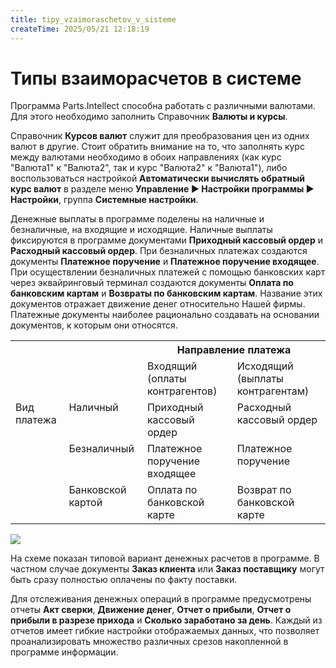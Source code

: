 ```yaml
---
title: tipy_vzaimoraschetov_v_sisteme
createTime: 2025/05/21 12:18:19
---
```

# Типы взаиморасчетов в системе

Программа Parts.Intellect способна работать с различными валютами. Для этого необходимо заполнить Справочник **Валюты и курсы**.

Справочник **Курсов валют** служит для преобразования цен из одних валют в другие. Стоит обратить внимание на то, что заполнять курс между валютами необходимо в обоих направлениях (как курс "Валюта1" к "Валюта2", так и курс "Валюта2" к "Валюта1"), либо воспользоваться настройкой **Автоматически вычислять обратный курс валют** в разделе меню **Управление ► Настройки программы ► Настройки**, группа **Системные настройки**.

Денежные выплаты в программе поделены на наличные и безналичные, на входящие и исходящие. Наличные выплаты фиксируются в программе документами **Приходный кассовый ордер** и **Расходный кассовый ордер**. При безналичных платежах создаются документы **Платежное поручение** и **Платежное поручение входящее**. При осуществлении безналичных платежей с помощью банковских карт через эквайринговый терминал создаются документы **Оплата по банковским картам** и **Возвраты по банковским картам**. Название этих документов отражает движение денег относительно Нашей фирмы. Платежные документы наиболее рационально создавать на основании документов, к которым они относятся.

<table><tr><th valign="top"></th><th valign="top"></th><th colspan="2" valign="top">Направление платежа</th></tr>
<tr><td valign="top"></td><td valign="top"></td><td valign="top">Входящий (оплаты контрагентов)</td><td valign="top">Исходящий (выплаты контрагентам)</td></tr>
<tr><td rowspan="3" valign="top">Вид платежа</td><td valign="top">Наличный</td><td valign="top">Приходный кассовый ордер</td><td valign="top">Расходный кассовый ордер</td></tr>
<tr><td valign="top">Безналичный</td><td valign="top">Платежное поручение входящее</td><td valign="top">Платежное поручение</td></tr>
<tr><td valign="top">Банковской картой</td><td valign="top">Оплата по банковской карте</td><td valign="top">Возврат по банковской карте</td></tr>
</table>

![](489.png)

На схеме показан типовой вариант денежных расчетов в программе. В частном случае документы **Заказ клиента** или **Заказ поставщику** могут быть сразу полностью оплачены по факту поставки.

Для отслеживания денежных операций в программе предусмотрены отчеты **Акт сверки**, **Движение денег**, **Отчет о прибыли**, **Отчет о прибыли в разрезе прихода** и **Сколько заработано за день**. Каждый из отчетов имеет гибкие настройки отображаемых данных, что позволяет проанализировать множество различных срезов накопленной в программе информации.

